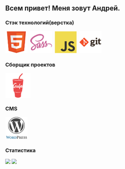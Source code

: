 <h2>
  <p>Всем привет! Меня зовут Андрей.<p/>
</h2>
    
<h3>Стэк технологий(верстка)</h3>
<p display="flex" >
  <img src="https://github.com/devicons/devicon/blob/master/icons/html5/html5-original.svg" title="HTML5" alt="HTML" width="70" height="70"/>&nbsp;
<!--   <img src="https://github.com/devicons/devicon/blob/master/icons/css3/css3-plain-wordmark.svg"  title="CSS3" alt="CSS" width="70" height="70"/>&nbsp; -->
  <img src="https://github.com/devicons/devicon/blob/master/icons/sass/sass-original.svg"  title="SASS" alt="SASS" width="70" height="70"/>&nbsp;
  <img src="https://github.com/devicons/devicon/blob/master/icons/javascript/javascript-original.svg" title="JavaScript" alt="JavaScript" width="70" height="70"/>&nbsp;
  <img src="https://github.com/devicons/devicon/blob/master/icons/git/git-original-wordmark.svg" title="Git" **alt="Git" width="70" height="70"/>&nbsp;
  
<!--   <img src="https://github.com/devicons/devicon/blob/master/icons/react/react-original-wordmark.svg" title="React" **alt="React" width="70" height="70"/>&nbsp; -->
</p>
<h3>Сборщик проектов</h3>
<div display="flex">
  <img align="center" src="https://github.com/devicons/devicon/blob/master/icons/gulp/gulp-plain.svg" title="gulp" alt="gulp" height="80" align="center"/>&nbsp;
<!--   <img align="center" src="https://github.com/devicons/devicon/blob/master/icons/webpack/webpack-original-wordmark.svg" title="webpack" alt="webpack" width="80"/>&nbsp; -->
</div>  
<ul>
<!--   <li>Wordpress</li> -->
</ul>

<!--<h3>Фреймворки</h3>-->
<!-- <div display="flex"> -->
<!--   <img align="center" src="https://github.com/devicons/devicon/blob/master/icons/vuejs/vuejs-original.svg" title="vue" alt="vue" height="80" align="center"/>&nbsp; -->
<!--   <img src="https://github.com/devicons/devicon/blob/master/icons/react/react-original-wordmark.svg" title="React" **alt="React" width="70" height="70"/>&nbsp; -->
<!-- </div> -->

<h3>CMS</h3>
<div display="flex">
  <img src="https://github.com/devicons/devicon/blob/master/icons/wordpress/wordpress-original.svg" title="Wordpress" **alt="Wordpess" width="70" height="70"/>&nbsp;
</div>
    
<h3>Статистика</h3>
    
<div display="flex">
  <img src="https://github-profile-summary-cards.vercel.app/api/cards/profile-details?username=canoua&theme=darcula">
  <img src="http://github-profile-summary-cards.vercel.app/api/cards/repos-per-language?username=canoua&theme=darcula">
</div>
   
